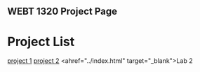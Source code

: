 ## WEBT 1320 Project Page

<h1>Project List</h1>

<a href="project1/index.html" target="_blank">project 1</a>
<a href="Project 2/index.html" target="_blank">project 2</a>
<ahref="../index.html" target="_blank">Lab 2</a>



